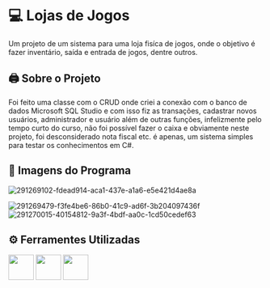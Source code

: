 # 💻 Lojas de Jogos

Um projeto de um sistema para uma loja fisíca de jogos, onde
o objetivo é fazer inventário, saída e entrada de jogos, dentre outros.

## 🖨 Sobre o Projeto

Foi feito uma classe com o CRUD onde criei a conexão com o banco de dados
Microsoft SQL Studio e com isso fiz as transações, cadastrar novos usuários,
administrador e usuário além de outras funções, infelizmente pelo tempo curto do curso,
não foi possível fazer o caixa e obviamente neste projeto, foi desconsiderado nota fiscal etc. é apenas,
um sistema simples para testar os conhecimentos em C#.

## 🎨 Imagens do Programa

![291269102-fdead914-aca1-437e-a1a6-e5e421d4ae8a](https://github.com/viladavi6/GamesC-/assets/158050165/c22a423a-bcd9-47c1-9993-af7328f7e4fd)

<div></div>

![291269479-f3fe4be6-86b0-41c9-ad6f-3b204097436f](https://github.com/viladavi6/GamesC-/assets/158050165/daf0e28e-4ee0-4a0c-8a76-4ab62efefb06)
![291270015-40154812-9a3f-4bdf-aa0c-1cd50cedef63](https://github.com/viladavi6/GamesC-/assets/158050165/22b9fb8c-457f-442d-b935-c796b373c620)

## ⚙ Ferramentes Utilizadas 

<div>
  <img width="50px" lang="50px" src="https://cdn.jsdelivr.net/gh/devicons/devicon@latest/icons/csharp/csharp-original.svg" />
  <img width="50px" lang="50px" src="https://cdn.jsdelivr.net/gh/devicons/devicon@latest/icons/visualstudio/visualstudio-plain.svg" />
  <img width="50px" lang="50px" src="https://cdn.jsdelivr.net/gh/devicons/devicon@latest/icons/microsoftsqlserver/microsoftsqlserver-plain-wordmark.svg" />              
</div>
